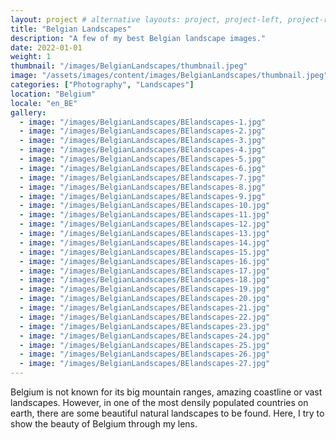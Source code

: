```yaml
---
layout: project # alternative layouts: project, project-left, project-right, project-top
title: "Belgian Landscapes"
description: "A few of my best Belgian landscape images."
date: 2022-01-01
weight: 1
thumbnail: "/images/BelgianLandscapes/thumbnail.jpeg"
image: "/assets/images/content/images/BelgianLandscapes/thumbnail.jpeg"
categories: ["Photography", "Landscapes"]
location: "Belgium"
locale: "en_BE"
gallery:
  - image: "/images/BelgianLandscapes/BElandscapes-1.jpg"
  - image: "/images/BelgianLandscapes/BElandscapes-2.jpg"
  - image: "/images/BelgianLandscapes/BElandscapes-3.jpg"
  - image: "/images/BelgianLandscapes/BElandscapes-4.jpg"
  - image: "/images/BelgianLandscapes/BElandscapes-5.jpg"
  - image: "/images/BelgianLandscapes/BElandscapes-6.jpg"
  - image: "/images/BelgianLandscapes/BElandscapes-7.jpg"
  - image: "/images/BelgianLandscapes/BElandscapes-8.jpg"
  - image: "/images/BelgianLandscapes/BElandscapes-9.jpg"
  - image: "/images/BelgianLandscapes/BElandscapes-10.jpg"
  - image: "/images/BelgianLandscapes/BElandscapes-11.jpg"
  - image: "/images/BelgianLandscapes/BElandscapes-12.jpg"
  - image: "/images/BelgianLandscapes/BElandscapes-13.jpg"
  - image: "/images/BelgianLandscapes/BElandscapes-14.jpg"
  - image: "/images/BelgianLandscapes/BElandscapes-15.jpg"
  - image: "/images/BelgianLandscapes/BElandscapes-16.jpg"
  - image: "/images/BelgianLandscapes/BElandscapes-17.jpg"
  - image: "/images/BelgianLandscapes/BElandscapes-18.jpg"
  - image: "/images/BelgianLandscapes/BElandscapes-19.jpg"
  - image: "/images/BelgianLandscapes/BElandscapes-20.jpg"
  - image: "/images/BelgianLandscapes/BElandscapes-21.jpg"
  - image: "/images/BelgianLandscapes/BElandscapes-22.jpg"
  - image: "/images/BelgianLandscapes/BElandscapes-23.jpg"
  - image: "/images/BelgianLandscapes/BElandscapes-24.jpg"
  - image: "/images/BelgianLandscapes/BElandscapes-25.jpg"
  - image: "/images/BelgianLandscapes/BElandscapes-26.jpg"
  - image: "/images/BelgianLandscapes/BElandscapes-27.jpg"
---
```


Belgium is not known for its big mountain ranges, amazing coastline or vast landscapes. However, in one of the most densily populated countries on earth, there are some beautiful natural landscapes to be found. Here, I try to show the beauty of Belgium through my lens.